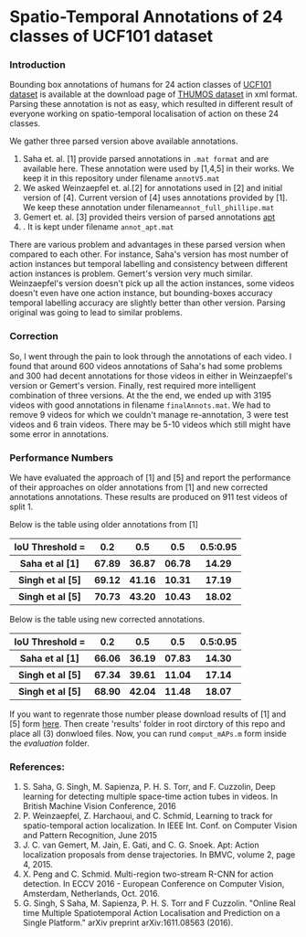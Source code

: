 # Spatio-Temporal Annotations of 24 classes of UCF101 dataset

### Introduction
Bounding box annotations of humans for 24 action classes of <a href="http://crcv.ucf.edu/data/UCF101.php">UCF101 dataset</a> 
is available at the download page of <a href="http://www.thumos.info/download.html">THUMOS dataset</a> in xml format. 
Parsing these annotation is not as easy, which resulted in different result of 
everyone working on spatio-temporal localisation of action on these 24 classes.

We gather three parsed version above available annotations.
<ol>
<li> Saha <it>et. al.</it> [1] provide parsed annotations in <code>.mat format</code> and are available <a href"https://bitbucket.org/sahasuman/bmvc2016_code">here</a>. 
These annotation were used by [1,4,5] in their works.
We keep it in this repository under filename <code>annotV5.mat</code></li> 
<li> We asked Weinzaepfel <it>et. al.</it>[2] for annotations used in [2] and initial version of [4]. Current version of [4] uses annotations provided by [1]. 
We keep these annotation under filename<code>annot_full_phillipe.mat</code></li>
<li> Gemert <it>et. al.</it> [3] provided theirs version of parsed annotations <a href="<https://github.com/jvgemert/apt">apt</a><li>. It is kept under filename <code>annot_apt.mat</code>
</ol>

<p>There are various problem and advantages in these parsed version when compared to each other. 
For instance, Saha's version has most number of action instances but temporal labelling and consistency between different action instances is problem. 
Gemert's version very much similar. 
Weinzaepfel's version doesn't pick up all the action instances, some videos doesn't even have one action instance, 
but bounding-boxes accuracy temporal labelling accuracy are slightly better than other version.
Parsing original was going to lead to similar problems.</p>

### Correction

<p> So, I went through the pain to look through the annotations of each video. 
I found that around 600 videos annotations of Saha's had some problems and 300 had decent annotations for those videos in either in Weinzaepfel's version or Gemert's version.
Finally, rest required more intelligent combination of three versions. At the the end, we ended up with 3195 videos with good annotations in filename <code>finalAnnots.mat</code>. 
We had to remove 9 videos for which we couldn't manage re-annotation, 3 were test videos and 6 train videos. There may be 5-10 videos which still might have some error in annotations.</p>

### Performance Numbers
<p>We have evaluated the approach of [1] and [5] and report the performance of their approaches on older annotations from [1] 
and new corrected annotations annotations. These results are produced on 911 test videos of split 1.</p>

Below is the table using older annotations from [1]

<table style="width:100%">
  <tr>
    <th>IoU Threshold = </th>
    <th>0.2</th> 
    <th>0.5</th>
    <th>0.5</th>
    <th>0.5:0.95</th>
  </tr>
  <tr>
    <th>Saha et al [1]</th> 
    <th>67.89</th>
    <th>36.87</th> 
    <th>06.78</th>
    <th>14.29</th>
  </tr>
  <tr>
    <th>Singh et al [5]</th> 
    <th>69.12</th>
    <th>41.16</th> 
    <th>10.31</th>
    <th>17.19</th>
  </tr>
  <tr>
    <th>Singh et al [5]</th> 
    <th>70.73</th>
    <th>43.20</th> 
    <th>10.43</th>
    <th>18.02</th>
  </tr>
</table>


Below is the table using new corrected annotations.

<table style="width:100%">
  <tr>
    <th>IoU Threshold = </th>
    <th>0.2</th> 
    <th>0.5</th>
    <th>0.5</th>
    <th>0.5:0.95</th>
  </tr>
  <tr>
    <th>Saha et al [1]</th> 
    <th>66.06</th>
    <th>36.19</th> 
    <th>07.83</th>
    <th>14.30</th>
  </tr>
  <tr>
    <th>Singh et al [5]</th> 
    <th>67.34</th>
    <th>39.61</th> 
    <th>11.04</th>
    <th>17.14</th>
  </tr>
  <tr>
    <th>Singh et al [5]</th> 
    <th>68.90</th>
    <th>42.04</th>
    <th>11.48</th> 
    <th>18.07</th>
    
  </tr>
</table>


If you want to regenrate those number please download results of [1] and [5] form [here](https://drive.google.com/drive/folders/0B-LzM05qEdk0dTRuY0xNUXlPMG8?usp=sharing). 
Then create 'results' folder in root dirctory of this repo and place all (3) donwloed files.
Now, you can rund <code>comput_mAPs.m</code> form inside the *evaluation* folder.

<h3>References:</h3>
<ol>
<li> S. Saha, G. Singh, M. Sapienza, P. H. S. Torr, and F. Cuzzolin, Deep learning for detecting multiple space-time action tubes in videos. In British Machine Vision Conference, 2016</li>
<li> P. Weinzaepfel, Z. Harchaoui, and C. Schmid, Learning to track for spatio-temporal action localization. In IEEE Int. Conf. on Computer Vision and Pattern Recognition, June 2015 </li>
<li> J. C. van Gemert, M. Jain, E. Gati, and C. G. Snoek. Apt: Action localization proposals from dense trajectories. In BMVC, volume 2, page 4, 2015.</li>
<li> X. Peng and C. Schmid. Multi-region two-stream R-CNN for action detection. In ECCV 2016 - European Conference on Computer Vision, Amsterdam, Netherlands, Oct. 2016.</li>
<li> G. Singh, S Saha, M. Sapienza, P. H. S. Torr and F Cuzzolin. "Online Real time Multiple Spatiotemporal Action Localisation and Prediction on a Single Platform." arXiv preprint arXiv:1611.08563 (2016).</li>
<ol>

